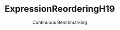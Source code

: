 ---
layout: default
title: ExpressionReorderingH19
subtitle: Continuous Benchmarking
selected: Expression_Reordering
expanded: Benchmarking
benchmark: /individual_results/ExpressionReorderingH19.html
---